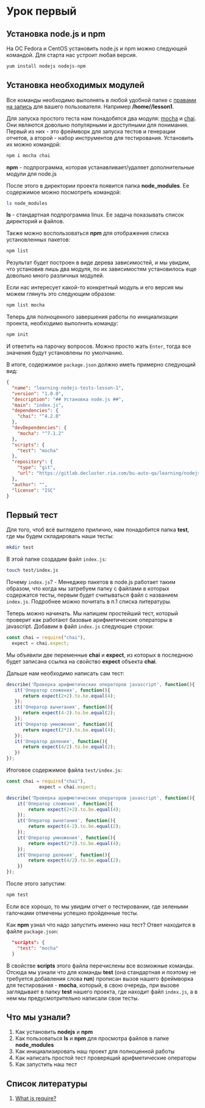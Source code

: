 # Урок первый #

## Установка node.js и npm ##

На ОС Fedora и CentOS установить node.js и npm можно следующей командой. Для старта нас устроит любая версия.

```bash
yum install nodejs nodejs-npm
```

## Установка необходимых модулей ##

Все команды необходимо выполнять в любой удобной папке с [правами на запись](https://ru.wikipedia.org/wiki/Chmod) для вашего пользователя. Например **/home/<username>/lesson1**.

Для запуска простого теста нам понадобятся два модуля: [mocha](https://mochajs.org/) и [chai](https://www.chaijs.com/). Они являются довольно популярными и доступными для понимания.
Первый из них - это фреймворк для запуска тестов и генерации отчетов, а второй - набор инструментов для тестирования.
Установить их можно командой:

```bash
npm i mocha chai
```

**npm** - подпрограмма, которая устанавливает/удаляет дополнительные модули для node.js

После этого в директории проекта появится папка **node_modules**. Ее содержимое можно посмотреть командой:

```bash
ls node_modules
```

**ls** - стандартная подпрограмма linux. Ее задача показывать список директорий и файлов.

Также можно воспользоваться **npm** для отображения списка установленных пакетов:

```bash
npm list
```

Результат будет построен в виде дерева зависимостей, и мы увидим, что установив лишь два модуля,
по их зависимостям установилось еще довольно много различных модулей.

Если нас интересует какой-то конкретный модуль и его версия мы можем глянуть это следующим образом:

```bash
npm list mocha
```

Теперь для полноценного завершения работы по инициализации проекта, необходимо выполнить команду:

```bash
npm init
```

И ответить на парочку вопросов. Можно просто жать ```Enter```, тогда все значения будут установлены по умолчанию.

В итоге, содержимое ```package.json``` должно иметь примерно следующий вид:

```json
{
  "name": "learning-nodejs-tests-lesson-1",
  "version": "1.0.0",
  "description": "## Установка node.js ##",
  "main": "index.js",
  "dependencies": {
    "chai": "^4.2.0"
  },
  "devDependencies": {
    "mocha": "^7.1.2"
  },
  "scripts": {
    "test": "mocha"
  },
  "repository": {
    "type": "git",
    "url": "https://gitlab.decluster.ria.com/bu-auto-qa/learning/nodejs-tests/lesson-1"
  },
  "author": "",
  "license": "ISC"
}
```

## Первый тест ##

Для того, чтоб всё выглядело прилично, нам понадобится папка **test**, где мы будем складировать наши тесты:

```bash
mkdir test
```

В этой папке создадим файл ```index.js```:

```bash
touch test/index.js
```

Почему ```index.js```? - Менеджер пакетов в node.js работает таким образом, что когда мы затребуем папку с файлами в которых
содержатся тесты, первым будет считываться файл с названием ```index.js```. Подробнее можно почитать в п.1 списка литературы.

Теперь можно начинать. Мы напишем простейший тест, который проверит как работают базовые арифметические операторы в javascript.
Добавим в файл ```index.js``` следующие строки:

```javascript
const chai = require("chai"),
  expect = chai.expect;
```

Мы объявили две переменные **chai** и **expect**, из которых в последнюю будет записана ссылка на свойство **expect**
объекта **chai**.

Дальше нам необходимо написать сам тест:

```javascript
describe('Проверка арифметических операторов javascript', function(){
   it('Оператор сложения', function(){
      return expect(2+2).to.be.equal(4);
   });
   it('Оператор вычитания', function(){
      return expect(4-2).to.be.equal(2);
   });
   it('Оператор умножения', function(){
      return expect(2*2).to.be.equal(4);
   });
   it('Оператор деления', function(){
      return expect(4/2).to.be.equal(2);
   })
});
```

Итоговое содержимое файла ```test/index.js```:

```javascript
const chai = require("chai"),
			expect = chai.expect;

describe('Проверка арифметических операторов javascript', function(){
	it('Оператор сложения', function(){
		return expect(2+2).to.be.equal(4);
	});
	it('Оператор вычетания', function(){
		return expect(4-2).to.be.equal(2);
	});
	it('Оператор умножения', function(){
		return expect(2*2).to.be.equal(4);
	});
	it('Оператор деления', function(){
		return expect(4/2).to.be.equal(2);
	})
});
```

После этого запустим:

```bash
npm test
```

Если все хорошо, то мы увидим отчет о тестировании, где зелеными галочками отмечены успешно пройденные тесты.

Как **npm** узнал что надо запустить именно наш тест? Ответ находится в файле ```package.json```:

```json
  "scripts": {
    "test": "mocha"
  }
```

В свойстве **scripts** этого файла перечислены все возможные команды. Отсюда мы узнали что для команды **test**
(она стандартная и поэтому не требуется добавления слова **run**) прописан вызов нашего фреймворка для тестирования - **mocha**,
который, в свою очередь, при вызове заглядывает в папку **test** нашего проекта, где находит файл ```index.js```, а
в нем мы предусмотрительно написали свои тесты.

## Что мы узнали? ##

1. Как установить **nodejs** и **npm**
2. Как пользоваться **ls** и **npm** для просмотра файлов в папке **node_modules**
3. Как инициализировать наш проект для полноценной работы
4. Как написать простой тест проверящий арифметические операторы
5. Как запустить наш тест

## Список литературы ##

1. [What is require?](https://nodejs.org/en/knowledge/getting-started/what-is-require/)
